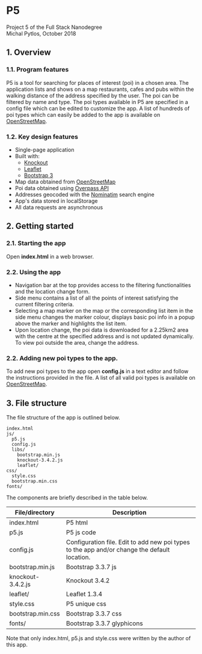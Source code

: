 # P5
Project 5 of the Full Stack Nanodegree <br>
Michal Pytlos, October 2018

## 1. Overview
### 1.1. Program features
P5 is a tool for searching for places of interest (poi) in a chosen area. The application lists and shows on a map restaurants, cafes and pubs within the walking distance of the address specified by the user. The poi can be filtered by name and type. The poi types available in P5 are specified in a config file which can be edited to customize the app. A list of hundreds of poi types which can easily be added to the app is available on [OpenStreetMap](https://wiki.openstreetmap.org/wiki/Map_Features).

### 1.2. Key design features
* Single-page application
* Built with:
  * [Knockout](https://knockoutjs.com/)
  * [Leaflet](https://leafletjs.com/reference-1.3.4.html)
  * [Bootstrap 3](https://getbootstrap.com/docs/3.3/)
* Map data obtained from [OpenStreetMap](https://www.openstreetmap.org)
* Poi data obtained using [Overpass API](https://wiki.openstreetmap.org/wiki/Overpass_API)
* Addresses geocoded with the [Nominatim](https://nominatim.openstreetmap.org/) search engine
* App's data stored in localStorage
* All data requests are asynchronous

## 2. Getting started
### 2.1. Starting the app
Open **index.html** in a web browser.

### 2.2. Using the app
* Navigation bar at the top provides access to the filtering functionalities and the location change form.
* Side menu contains a list of all the points of interest satisfying the current filtering criteria.
* Selecting a map marker on the map or the corresponding list item in the side menu changes the marker colour, displays basic poi info in a popup above the marker and highlights the list item.
* Upon location change, the poi data is downloaded for a 2.25km2 area with the centre at the specified address and is not updated dynamically. To view poi outside the area, change the address.

### 2.2. Adding new poi types to the app.
To add new poi types to the app open **config.js** in a text editor and follow the instructions provided in the file. A list of all valid poi types is available on [OpenStreetMap](https://wiki.openstreetmap.org/wiki/Map_Features).

## 3. File structure
The file structure of the app is outlined below.
```
index.html
js/
  p5.js
  config.js
  libs/
    bootstrap.min.js
    knockout-3.4.2.js
    leaflet/
css/
  style.css
  bootstrap.min.css  
fonts/
```
The components are briefly described in the table below.

| File/directory   | Description               |
| -----------------| --------------------------|
| index.html       | P5 html                   |
| p5.js            | P5 js code                |
| config.js        | Configuration file. Edit to add new poi types to the app and/or change the default location.|
| bootstrap.min.js | Bootstrap 3.3.7 js        |
| knockout-3.4.2.js| Knockout 3.4.2            |
| leaflet/         | Leaflet 1.3.4             |
| style.css        | P5 unique css             |
| bootstrap.min.css| Bootstrap 3.3.7 css       |
| fonts/           | Bootstrap 3.3.7 glyphicons|

Note that only index.html, p5.js and style.css were written by the author of this app.

